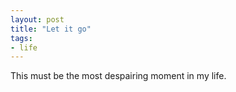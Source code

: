 ```yaml
---
layout: post
title: "Let it go"
tags:
- life
---
```


This must be the most despairing moment in my life. 